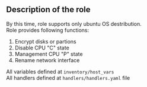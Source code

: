 ## Description of the role
By this time, role supports only ubuntu OS destribution.  
Role provides following functions:  
1. Encrypt disks or partions  
2. Disable CPU "C" state  
3. Management CPU "P" state  
4. Rename network interface  

All variables defined at `inventory/host_vars`  
All handlers defined at `handlers/handlers.yaml` file
